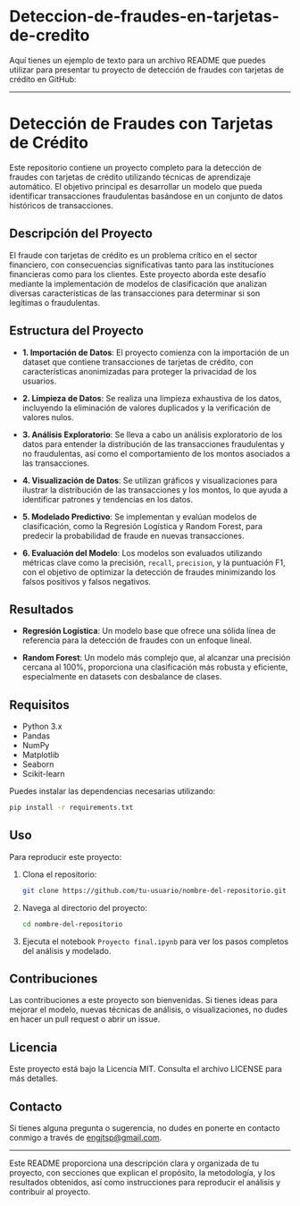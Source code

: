 # Deteccion-de-fraudes-en-tarjetas-de-credito
Aquí tienes un ejemplo de texto para un archivo README que puedes utilizar para presentar tu proyecto de detección de fraudes con tarjetas de crédito en GitHub:

---

# **Detección de Fraudes con Tarjetas de Crédito**

Este repositorio contiene un proyecto completo para la detección de fraudes con tarjetas de crédito utilizando técnicas de aprendizaje automático. El objetivo principal es desarrollar un modelo que pueda identificar transacciones fraudulentas basándose en un conjunto de datos históricos de transacciones.

## **Descripción del Proyecto**

El fraude con tarjetas de crédito es un problema crítico en el sector financiero, con consecuencias significativas tanto para las instituciones financieras como para los clientes. Este proyecto aborda este desafío mediante la implementación de modelos de clasificación que analizan diversas características de las transacciones para determinar si son legítimas o fraudulentas.

## **Estructura del Proyecto**

- **1. Importación de Datos**: El proyecto comienza con la importación de un dataset que contiene transacciones de tarjetas de crédito, con características anonimizadas para proteger la privacidad de los usuarios.

- **2. Limpieza de Datos**: Se realiza una limpieza exhaustiva de los datos, incluyendo la eliminación de valores duplicados y la verificación de valores nulos.

- **3. Análisis Exploratorio**: Se lleva a cabo un análisis exploratorio de los datos para entender la distribución de las transacciones fraudulentas y no fraudulentas, así como el comportamiento de los montos asociados a las transacciones.

- **4. Visualización de Datos**: Se utilizan gráficos y visualizaciones para ilustrar la distribución de las transacciones y los montos, lo que ayuda a identificar patrones y tendencias en los datos.

- **5. Modelado Predictivo**: Se implementan y evalúan modelos de clasificación, como la Regresión Logística y Random Forest, para predecir la probabilidad de fraude en nuevas transacciones. 

- **6. Evaluación del Modelo**: Los modelos son evaluados utilizando métricas clave como la precisión, `recall`, `precision`, y la puntuación F1, con el objetivo de optimizar la detección de fraudes minimizando los falsos positivos y falsos negativos.

## **Resultados**

- **Regresión Logística**: Un modelo base que ofrece una sólida línea de referencia para la detección de fraudes con un enfoque lineal.
  
- **Random Forest**: Un modelo más complejo que, al alcanzar una precisión cercana al 100%, proporciona una clasificación más robusta y eficiente, especialmente en datasets con desbalance de clases.

## **Requisitos**

- Python 3.x
- Pandas
- NumPy
- Matplotlib
- Seaborn
- Scikit-learn

Puedes instalar las dependencias necesarias utilizando:

```bash
pip install -r requirements.txt
```

## **Uso**

Para reproducir este proyecto:

1. Clona el repositorio:
   ```bash
   git clone https://github.com/tu-usuario/nombre-del-repositorio.git
   ```
2. Navega al directorio del proyecto:
   ```bash
   cd nombre-del-repositorio
   ```
3. Ejecuta el notebook `Proyecto final.ipynb` para ver los pasos completos del análisis y modelado.

## **Contribuciones**

Las contribuciones a este proyecto son bienvenidas. Si tienes ideas para mejorar el modelo, nuevas técnicas de análisis, o visualizaciones, no dudes en hacer un pull request o abrir un issue.

## **Licencia**

Este proyecto está bajo la Licencia MIT. Consulta el archivo LICENSE para más detalles.

## **Contacto**

Si tienes alguna pregunta o sugerencia, no dudes en ponerte en contacto conmigo a través de [engjtsp@gmail.com](mailto:engjtsp@gmail.com).

---

Este README proporciona una descripción clara y organizada de tu proyecto, con secciones que explican el propósito, la metodología, y los resultados obtenidos, así como instrucciones para reproducir el análisis y contribuir al proyecto.
